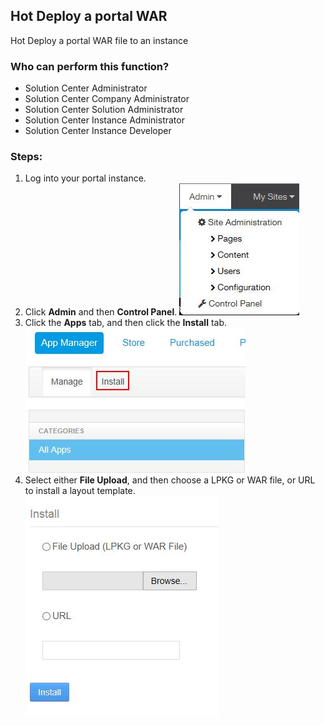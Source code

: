 ## Hot Deploy a portal WAR
Hot Deploy a portal WAR file to an instance

### Who can perform this function?
* Solution Center Administrator
* Solution Center Company Administrator
* Solution Center Solution Administrator
* Solution Center Instance Administrator
* Solution Center Instance Developer

### Steps:
1. Log into your portal instance.
2. Click **Admin** and then **Control Panel**.
![](hot_1.jpg)
3. Click the **Apps** tab, and then click the **Install** tab.
![](install_plugin.jpg)
4. Select either **File Upload**, and then choose a LPKG or WAR file, or URL to install a layout template.
![](install.jpg)
